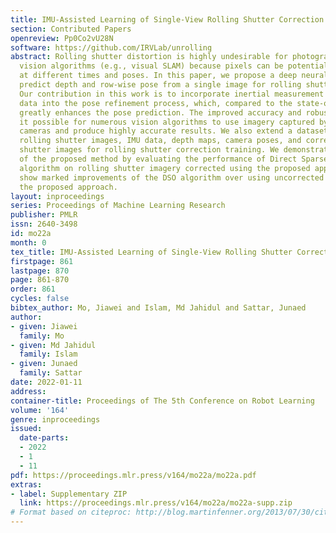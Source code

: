 ```yaml
---
title: IMU-Assisted Learning of Single-View Rolling Shutter Correction
section: Contributed Papers
openreview: Pp0Co2vU28N
software: https://github.com/IRVLab/unrolling
abstract: Rolling shutter distortion is highly undesirable for photography and computer
  vision algorithms (e.g., visual SLAM) because pixels can be potentially captured
  at different times and poses. In this paper, we propose a deep neural network to
  predict depth and row-wise pose from a single image for rolling shutter correction.
  Our contribution in this work is to incorporate inertial measurement unit (IMU)
  data into the pose refinement process, which, compared to the state-of-the-art,
  greatly enhances the pose prediction. The improved accuracy and robustness make
  it possible for numerous vision algorithms to use imagery captured by rolling shutter
  cameras and produce highly accurate results. We also extend a dataset to have real
  rolling shutter images, IMU data, depth maps, camera poses, and corresponding global
  shutter images for rolling shutter correction training. We demonstrate the efficacy
  of the proposed method by evaluating the performance of Direct Sparse Odometry (DSO)
  algorithm on rolling shutter imagery corrected using the proposed approach. Results
  show marked improvements of the DSO algorithm over using uncorrected imagery, validating
  the proposed approach.
layout: inproceedings
series: Proceedings of Machine Learning Research
publisher: PMLR
issn: 2640-3498
id: mo22a
month: 0
tex_title: IMU-Assisted Learning of Single-View Rolling Shutter Correction
firstpage: 861
lastpage: 870
page: 861-870
order: 861
cycles: false
bibtex_author: Mo, Jiawei and Islam, Md Jahidul and Sattar, Junaed
author:
- given: Jiawei
  family: Mo
- given: Md Jahidul
  family: Islam
- given: Junaed
  family: Sattar
date: 2022-01-11
address:
container-title: Proceedings of The 5th Conference on Robot Learning
volume: '164'
genre: inproceedings
issued:
  date-parts:
  - 2022
  - 1
  - 11
pdf: https://proceedings.mlr.press/v164/mo22a/mo22a.pdf
extras:
- label: Supplementary ZIP
  link: https://proceedings.mlr.press/v164/mo22a/mo22a-supp.zip
# Format based on citeproc: http://blog.martinfenner.org/2013/07/30/citeproc-yaml-for-bibliographies/
---
```

